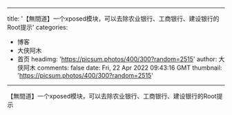 
---
title: '【無間道】一个xposed模块，可以去除农业银行、工商银行、建设银行的Root提示'
categories: 
 - 博客
 - 大侠阿木
 - 首页
headimg: 'https://picsum.photos/400/300?random=2515'
author: 大侠阿木
comments: false
date: Fri, 22 Apr 2022 09:43:16 GMT
thumbnail: 'https://picsum.photos/400/300?random=2515'
---

<div>   
【無間道】一个xposed模块，可以去除农业银行、工商银行、建设银行的Root提示  
</div>
            